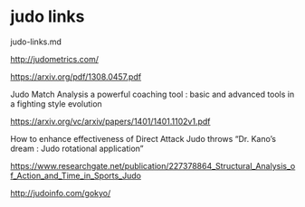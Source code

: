 # judo links

judo-links.md

http://judometrics.com/

https://arxiv.org/pdf/1308.0457.pdf

Judo Match Analysis a powerful coaching tool : basic and advanced tools in a fighting style
evolution

https://arxiv.org/vc/arxiv/papers/1401/1401.1102v1.pdf

How to enhance effectiveness of Direct Attack Judo throws
“Dr. Kano’s dream : Judo rotational application”

https://www.researchgate.net/publication/227378864_Structural_Analysis_of_Action_and_Time_in_Sports_Judo

http://judoinfo.com/gokyo/
